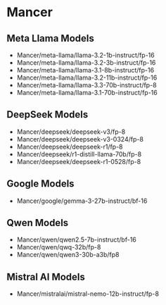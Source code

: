 # Mancer

## Meta Llama Models

- Mancer/meta-llama/llama-3.2-1b-instruct/fp-16
- Mancer/meta-llama/llama-3.2-3b-instruct/fp-16
- Mancer/meta-llama/llama-3.1-8b-instruct/fp-16
- Mancer/meta-llama/llama-3.2-11b-instruct/fp-16
- Mancer/meta-llama/llama-3.3-70b-instruct/fp-8
- Mancer/meta-llama/llama-3.1-70b-instruct/fp-16

## DeepSeek Models

- Mancer/deepseek/deepseek-v3/fp-8
- Mancer/deepseek/deepseek-v3-0324/fp-8
- Mancer/deepseek/deepseek-r1/fp-8
- Mancer/deepseek/r1-distill-llama-70b/fp-8
- Mancer/deepseek/deepseek-r1-0528/fp-8

## Google Models

- Mancer/google/gemma-3-27b-instruct/bf-16

## Qwen Models

- Mancer/qwen/qwen2.5-7b-instruct/bf-16
- Mancer/qwen/qwq-32b/fp-8
- Mancer/qwen/qwen3-30b-a3b/fp8

## Mistral AI Models

- Mancer/mistralai/mistral-nemo-12b-instruct/fp-8
